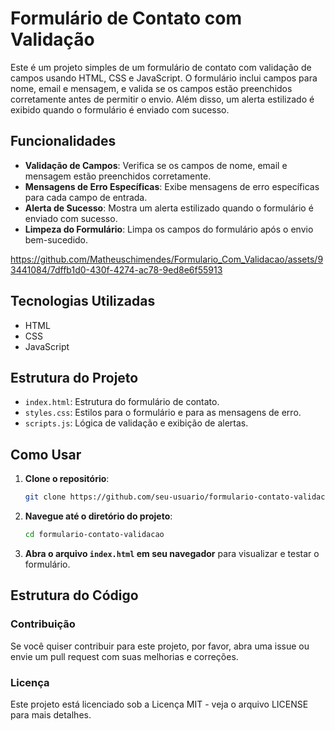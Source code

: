 # Formulário de Contato com Validação

Este é um projeto simples de um formulário de contato com validação de campos usando HTML, CSS e JavaScript. O formulário inclui campos para nome, email e mensagem, e valida se os campos estão preenchidos corretamente antes de permitir o envio. Além disso, um alerta estilizado é exibido quando o formulário é enviado com sucesso.

## Funcionalidades

- **Validação de Campos**: Verifica se os campos de nome, email e mensagem estão preenchidos corretamente.
- **Mensagens de Erro Específicas**: Exibe mensagens de erro específicas para cada campo de entrada.
- **Alerta de Sucesso**: Mostra um alerta estilizado quando o formulário é enviado com sucesso.
- **Limpeza do Formulário**: Limpa os campos do formulário após o envio bem-sucedido.


https://github.com/Matheuschimendes/Formulario_Com_Validacao/assets/93441084/7dffb1d0-430f-4274-ac78-9ed8e6f55913




## Tecnologias Utilizadas

- HTML
- CSS
- JavaScript

## Estrutura do Projeto

- `index.html`: Estrutura do formulário de contato.
- `styles.css`: Estilos para o formulário e para as mensagens de erro.
- `scripts.js`: Lógica de validação e exibição de alertas.

## Como Usar

1. **Clone o repositório**:
    ```bash
    git clone https://github.com/seu-usuario/formulario-contato-validacao.git
    ```
2. **Navegue até o diretório do projeto**:
    ```bash
    cd formulario-contato-validacao
    ```
3. **Abra o arquivo `index.html` em seu navegador** para visualizar e testar o formulário.

## Estrutura do Código

### Contribuição
Se você quiser contribuir para este projeto, por favor, abra uma issue ou envie um pull request com suas melhorias e correções.

### Licença
Este projeto está licenciado sob a Licença MIT - veja o arquivo LICENSE para mais detalhes.
